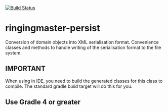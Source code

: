 [![Build Status](https://travis-ci.org/ringingmaster/ringingmaster-persist.svg?branch=master)](https://travis-ci.org/ringingmaster/ringingmaster-persist)

# ringingmaster-persist


Conversion of domain objects into XML serialisation format. 
Convenience classes and methods to handle writing of the serialisation format to the file system. 


## IMPORTANT

When using in IDE, you need to build the generated classes for this class to compile. The standard gradle *build* target will do this for you.


## Use Gradle 4 or greater